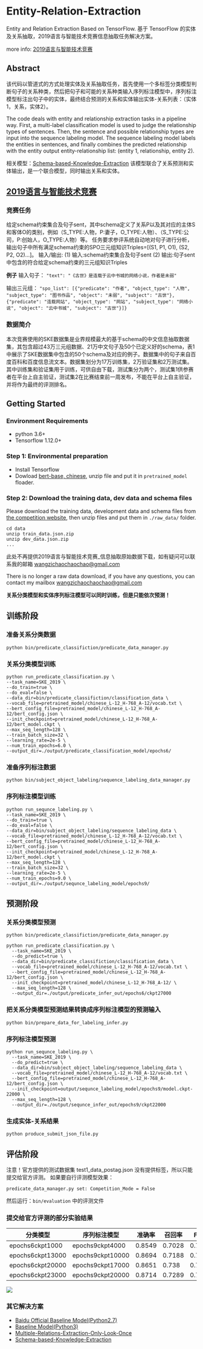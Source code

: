 # Entity-Relation-Extraction
Entity and Relation Extraction Based on TensorFlow. 基于 TensorFlow 的实体及关系抽取，2019语言与智能技术竞赛信息抽取任务解决方案。

more info: [2019语言与智能技术竞赛](http://lic2019.ccf.org.cn) 

## Abstract
该代码以管道式的方式处理实体及关系抽取任务，首先使用一个多标签分类模型判断句子的关系种类，然后把句子和可能的关系种类输入序列标注模型中，序列标注模型标注出句子中的实体，最终结合预测的关系和实体输出实体-关系列表：（实体1，关系，实体2）。

The code deals with entity and relationship extraction tasks in a pipeline way. First, a multi-label classification model is used to judge the relationship types of sentences. Then, the sentence and possible relationship types are input into the sequence labeling model. The sequence labeling model labels the entities in sentences, and finally combines the predicted relationship with the entity output entity-relationship list: (entity 1, relationship, entity 2).

相关模型：[Schema-based-Knowledge-Extraction](https://github.com/yuanxiaosc/Schema-based-Knowledge-Extraction) 该模型联合了关系预测和实体输出，是一个联合模型，同时输出关系和实体。

## [2019语言与智能技术竞赛](http://lic2019.ccf.org.cn/kg)

### 竞赛任务
给定schema约束集合及句子sent，其中schema定义了关系P以及其对应的主体S和客体O的类别，例如（S_TYPE:人物，P:妻子，O_TYPE:人物）、（S_TYPE:公司，P:创始人，O_TYPE:人物）等。 任务要求参评系统自动地对句子进行分析，输出句子中所有满足schema约束的SPO三元组知识Triples=[(S1, P1, O1), (S2, P2, O2)…]。
输入/输出:
(1) 输入:schema约束集合及句子sent
(2) 输出:句子sent中包含的符合给定schema约束的三元组知识Triples

**例子**
输入句子： ```"text": "《古世》是连载于云中书城的网络小说，作者是未弱"```

输出三元组： ```"spo_list": [{"predicate": "作者", "object_type": "人物", "subject_type": "图书作品", "object": "未弱", "subject": "古世"}, {"predicate": "连载网站", "object_type": "网站", "subject_type": "网络小说", "object": "云中书城", "subject": "古世"}]}```

### 数据简介
本次竞赛使用的SKE数据集是业界规模最大的基于schema的中文信息抽取数据集，其包含超过43万三元组数据、21万中文句子及50个已定义好的schema，表1中展示了SKE数据集中包含的50个schema及对应的例子。数据集中的句子来自百度百科和百度信息流文本。数据集划分为17万训练集，2万验证集和2万测试集。其中训练集和验证集用于训练，可供自由下载，测试集分为两个，测试集1供参赛者在平台上自主验证，测试集2在比赛结束前一周发布，不能在平台上自主验证，并将作为最终的评测排名。

## Getting Started
### Environment Requirements
+ python 3.6+
+ Tensorflow 1.12.0+

### Step 1: Environmental preparation
+ Install Tensorflow 
+ Dowload [bert-base, chinese](https://storage.googleapis.com/bert_models/2018_11_03/chinese_L-12_H-768_A-12.zip), unzip file and put it in ```pretrained_model``` floader.

### Step 2: Download the training data, dev data and schema files
Please download the training data, development data and schema files from [the competition website](http://lic2019.ccf.org.cn/kg), then unzip files and put them in ```./raw_data/``` folder.
```
cd data
unzip train_data.json.zip 
unzip dev_data.json.zip
...
```

此处不再提供2019语言与智能技术竞赛_信息抽取原始数据下载，如有疑问可以联系我的邮箱 wangzichaochaochao@gmail.com

There is no longer a raw data download, if you have any questions, you can contact my mailbox wangzichaochaochao@gmail.com

**关系分类模型和实体序列标注模型可以同时训练，但是只能依次预测！**

## 训练阶段

### 准备关系分类数据
```
python bin/predicate_classifiction/predicate_data_manager.py
```

### 关系分类模型训练
```
python run_predicate_classification.py \
--task_name=SKE_2019 \
--do_train=true \
--do_eval=false \
--data_dir=bin/predicate_classifiction/classification_data \
--vocab_file=pretrained_model/chinese_L-12_H-768_A-12/vocab.txt \
--bert_config_file=pretrained_model/chinese_L-12_H-768_A-12/bert_config.json \
--init_checkpoint=pretrained_model/chinese_L-12_H-768_A-12/bert_model.ckpt \
--max_seq_length=128 \
--train_batch_size=32 \
--learning_rate=2e-5 \
--num_train_epochs=6.0 \
--output_dir=./output/predicate_classification_model/epochs6/
```

### 准备序列标注数据
```
python bin/subject_object_labeling/sequence_labeling_data_manager.py
```

### 序列标注模型训练
```
python run_sequnce_labeling.py \
--task_name=SKE_2019 \
--do_train=true \
--do_eval=false \
--data_dir=bin/subject_object_labeling/sequence_labeling_data \
--vocab_file=pretrained_model/chinese_L-12_H-768_A-12/vocab.txt \
--bert_config_file=pretrained_model/chinese_L-12_H-768_A-12/bert_config.json \
--init_checkpoint=pretrained_model/chinese_L-12_H-768_A-12/bert_model.ckpt \
--max_seq_length=128 \
--train_batch_size=32 \
--learning_rate=2e-5 \
--num_train_epochs=9.0 \
--output_dir=./output/sequnce_labeling_model/epochs9/
```

## 预测阶段

### 关系分类模型预测
```
python bin/predicate_classifiction/predicate_data_manager.py

python run_predicate_classification.py \
  --task_name=SKE_2019 \
  --do_predict=true \
  --data_dir=bin/predicate_classifiction/classification_data \
  --vocab_file=pretrained_model/chinese_L-12_H-768_A-12/vocab.txt \
  --bert_config_file=pretrained_model/chinese_L-12_H-768_A-12/bert_config.json \
  --init_checkpoint=pretrained_model/chinese_L-12_H-768_A-12/ \
  --max_seq_length=128 \
  --output_dir=./output/predicate_infer_out/epochs6/ckpt27000
```

### 把关系分类模型预测结果转换成序列标注模型的预测输入
```
python bin/prepare_data_for_labeling_infer.py
```

### 序列标注模型预测
```
python run_sequnce_labeling.py \
  --task_name=SKE_2019 \
  --do_predict=true \
  --data_dir=bin/subject_object_labeling/sequence_labeling_data \
  --vocab_file=pretrained_model/chinese_L-12_H-768_A-12/vocab.txt \
  --bert_config_file=pretrained_model/chinese_L-12_H-768_A-12/bert_config.json \
  --init_checkpoint=output/sequnce_labeling_model/epochs9/model.ckpt-22000 \
  --max_seq_length=128 \
  --output_dir=./output/sequnce_infer_out/epochs9/ckpt22000
```

### 生成实体-关系结果
```
python produce_submit_json_file.py
```

## 评估阶段
注意！官方提供的测试数据集 test1_data_postag.json 没有提供标签，所以只能提交给官方评测。
如果要自行评测模型效果：
```
predicate_data_manager.py set: Competition_Mode = False
```
然后运行：```bin/evaluation``` 中的评测文件


### 提交给官方评测的部分实验结果

|分类模型|序列标注模型|准确率|召回率|F1值|
|-|-|-|-|-|
|epochs6ckpt1000|epochs9ckpt4000|0.8549|0.7028|0.7714|
|epochs6ckpt13000|epochs9ckpt10000|0.8694|0.7188|0.7869|
|epochs6ckpt20000|epochs9ckpt17000|0.8651|0.738|0.7965|
|epochs6ckpt23000|epochs9ckpt20000|0.8714|0.7289|0.7938|

![](2019语言与智能技术竞赛信息抽取排行榜.png)

### 其它解决方案

+ [Baidu Official Baseline Model(Python2.7)](https://github.com/baidu/information-extraction) 
+ [Baseline Model(Python3)](https://github.com/yuanxiaosc/information-extraction)
+ [Multiple-Relations-Extraction-Only-Look-Once](https://github.com/yuanxiaosc/Multiple-Relations-Extraction-Only-Look-Once)
+ [Schema-based-Knowledge-Extraction](https://github.com/yuanxiaosc/Schema-based-Knowledge-Extraction)
